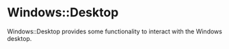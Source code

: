 # Windows::Desktop
Windows::Desktop provides some functionality to interact with the Windows desktop.
